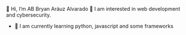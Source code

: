 👋 Hi, I’m AB Bryan Aráuz Alvarado
👀 I am interested in web development and cybersecurity.
- 🌱 I am currently learning python, javascript and some frameworks
